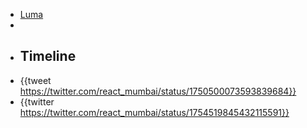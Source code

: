 - [Luma](https://lu.ma/react-mumbai-feb-2024)
-
- ## Timeline
- {{tweet https://twitter.com/react_mumbai/status/1750500073593839684}}
- {{twitter https://twitter.com/react_mumbai/status/1754519845432115591}}